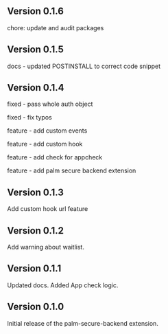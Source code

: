 ## Version 0.1.6

chore: update and audit packages

## Version 0.1.5

docs - updated POSTINSTALL to correct code snippet

## Version 0.1.4

fixed - pass whole auth object

fixed - fix typos

feature - add custom events

feature - add custom hook

feature - add check for appcheck

feature - add palm secure backend extension

## Version 0.1.3

Add custom hook url feature

## Version 0.1.2

Add warning about waitlist.

## Version 0.1.1

Updated docs.
Added App check logic.

## Version 0.1.0

Initial release of the palm-secure-backend extension.
